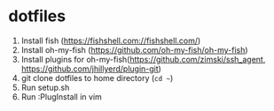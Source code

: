 dotfiles
========

1. Install fish (https://fishshell.com://fishshell.com/)
2. Install oh-my-fish (https://github.com/oh-my-fish/oh-my-fish)
3. Install plugins for oh-my-fish(https://github.com/zimski/ssh_agent, https://github.com/jhillyerd/plugin-git)
3. git clone dotfiles to home directory (`cd ~`)
4. Run setup.sh
5. Run :PlugInstall in vim
